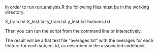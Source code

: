 In order to run run_analysis.R the following files must be in the working directory:

X_train.txt
X_test.txt
y_train.txt
y_test.txt
features.txt

Then you can run the script from the command line or interactively.

The result will be a flat text file "averages.txt" with the averages for each feature for each subject id, as described in the associated codebook.